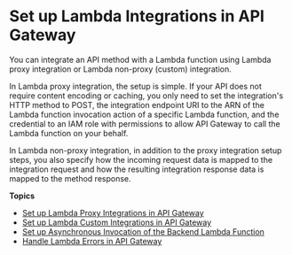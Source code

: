 # Set up Lambda Integrations in API Gateway<a name="set-up-lambda-integrations"></a>

 You can integrate an API method with a Lambda function using Lambda proxy integration or Lambda non\-proxy \(custom\) integration\. 

In Lambda proxy integration, the setup is simple\. If your API does not require content encoding or caching, you only need to set the integration's HTTP method to POST, the integration endpoint URI to the ARN of the Lambda function invocation action of a specific Lambda function, and the credential to an IAM role with permissions to allow API Gateway to call the Lambda function on your behalf\. 

In Lambda non\-proxy integration, in addition to the proxy integration setup steps, you also specify how the incoming request data is mapped to the integration request and how the resulting integration response data is mapped to the method response\. 

**Topics**
+ [Set up Lambda Proxy Integrations in API Gateway](set-up-lambda-proxy-integrations.md)
+ [Set up Lambda Custom Integrations in API Gateway](set-up-lambda-custom-integrations.md)
+ [Set up Asynchronous Invocation of the Backend Lambda Function](set-up-lambda-integration-async.md)
+ [Handle Lambda Errors in API Gateway](handle-errors-in-lambda-integration.md)